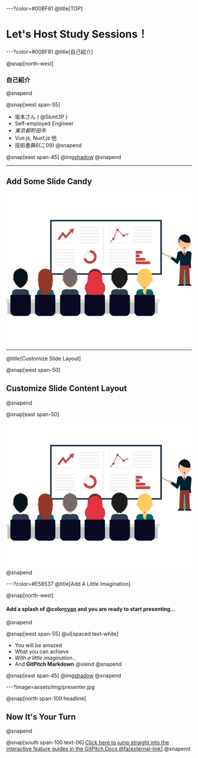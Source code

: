 ---?color=#00BF81
@title[TOP]
# Let's Host Study Sessions！

---?color=#00BF81
@title[自己紹介]

@snap[north-west]
### 自己紹介
@snapend

@snap[west span-55]
- 坂本さん ( @Skmt3P ) <br>
- Self-employed Engineer <br>
- *東京都町田市* <br>
- Vue.js, Nuxt.js 他 <br>
- 技術書典6(こ09)
@snapend

@snap[east span-45]
@img[shadow](assets/img/profile.png)
@snapend

---

## Add Some Slide Candy

![](assets/img/presentation.png)

---
@title[Customize Slide Layout]

@snap[west span-50]
## Customize Slide Content Layout
@snapend

@snap[east span-50]
![](assets/img/presentation.png)
@snapend

---?color=#E58537
@title[Add A Little Imagination]

@snap[north-west]
#### Add a splash of @color[cyan](**color**) and you are ready to start presenting...
@snapend

@snap[west span-55]
@ul[spaced text-white]
- You will be amazed
- What you can achieve
- *With a little imagination...*
- And **GitPitch Markdown**
@ulend
@snapend

@snap[east span-45]
@img[shadow](assets/img/conference.png)
@snapend

---?image=assets/img/presenter.jpg

@snap[north span-100 headline]
## Now It's Your Turn
@snapend

@snap[south span-100 text-06]
[Click here to jump straight into the interactive feature guides in the GitPitch Docs @fa[external-link]](https://gitpitch.com/docs/getting-started/tutorial/)
@snapend